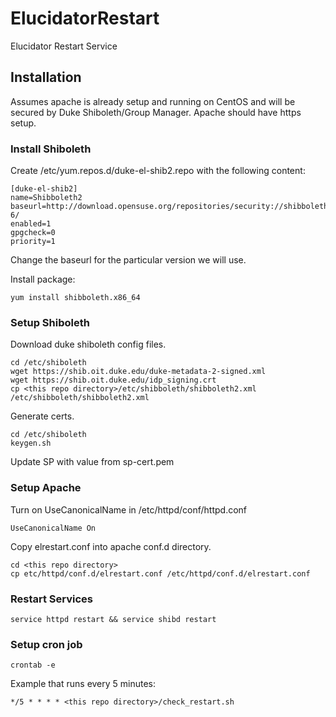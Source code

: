 # ElucidatorRestart
Elucidator Restart Service

## Installation
Assumes apache is already setup and running on CentOS and will be secured by Duke Shiboleth/Group Manager.
Apache should have https setup. 

### Install Shiboleth
Create /etc/yum.repos.d/duke-el-shib2.repo with the following content:
```
[duke-el-shib2]
name=Shibboleth2
baseurl=http://download.opensuse.org/repositories/security://shibboleth/CentOS_CentOS-6/
enabled=1
gpgcheck=0
priority=1
```
Change the baseurl for the particular version we will use.

Install package:
```
yum install shibboleth.x86_64
```

### Setup Shiboleth
Download duke shiboleth config files.
```
cd /etc/shiboleth
wget https://shib.oit.duke.edu/duke-metadata-2-signed.xml
wget https://shib.oit.duke.edu/idp_signing.crt
cp <this repo directory>/etc/shibboleth/shibboleth2.xml /etc/shibboleth/shibboleth2.xml
```

Generate certs.
```
cd /etc/shiboleth
keygen.sh
```
Update SP with value from sp-cert.pem


### Setup Apache
Turn on UseCanonicalName in /etc/httpd/conf/httpd.conf
```
UseCanonicalName On
```

Copy elrestart.conf into apache conf.d directory.
```
cd <this repo directory>
cp etc/httpd/conf.d/elrestart.conf /etc/httpd/conf.d/elrestart.conf
```

### Restart Services
```
service httpd restart && service shibd restart
```

### Setup cron job
```
crontab -e
```
Example that runs every 5 minutes:
```
*/5 * * * * <this repo directory>/check_restart.sh
```

